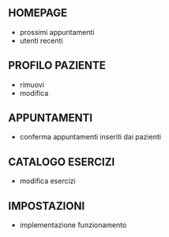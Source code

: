 ## HOMEPAGE
* prossimi appuntamenti
* utenti recenti

## PROFILO PAZIENTE
* rimuovi
* modifica

## APPUNTAMENTI 
* conferma appuntamenti inseriti dai pazienti

## CATALOGO ESERCIZI
* modifica esercizi

## IMPOSTAZIONI
* implementazione funzionamento 


